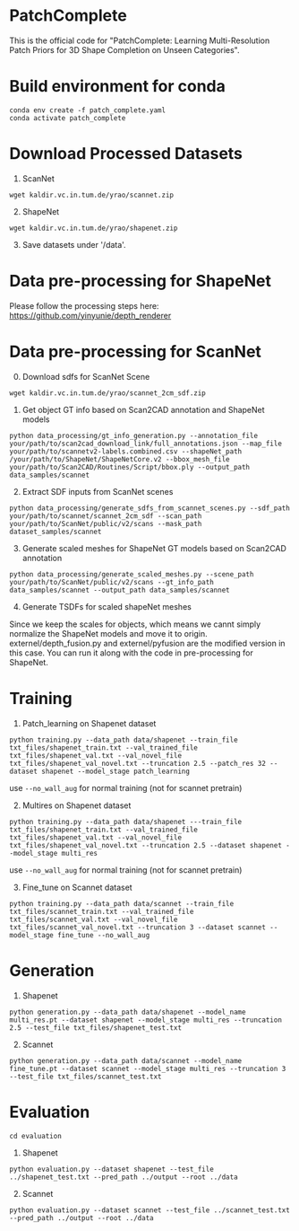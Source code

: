 # PatchComplete
This is the official code for "PatchComplete: Learning Multi-Resolution Patch Priors for 3D Shape Completion on Unseen Categories".

# Build environment for conda
```
conda env create -f patch_complete.yaml
conda activate patch_complete
```

# Download Processed Datasets

1. ScanNet
```
wget kaldir.vc.in.tum.de/yrao/scannet.zip
```

2. ShapeNet 
```
wget kaldir.vc.in.tum.de/yrao/shapenet.zip
```

3. Save datasets under '/data'.


# Data pre-processing for ShapeNet

Please follow the processing steps here: https://github.com/yinyunie/depth_renderer

# Data pre-processing for ScanNet

0. Download sdfs for ScanNet Scene
```
wget kaldir.vc.in.tum.de/yrao/scannet_2cm_sdf.zip
```

1. Get object GT info based on Scan2CAD annotation and ShapeNet models
```
python data_processing/gt_info_generation.py --annotation_file your/path/to/scan2cad_download_link/full_annotations.json --map_file your/path/to/scannetv2-labels.combined.csv --shapeNet_path /your/path/to/ShapeNet/ShapeNetCore.v2 --bbox_mesh_file your/path/to/Scan2CAD/Routines/Script/bbox.ply --output_path data_samples/scannet
```

2. Extract SDF inputs from ScanNet scenes
```
python data_processing/generate_sdfs_from_scannet_scenes.py --sdf_path your/path/to/scannet/scannet_2cm_sdf --scan_path your/path/to/ScanNet/public/v2/scans --mask_path dataset_samples/scannet
``` 

3. Generate scaled meshes for ShapeNet GT models based on Scan2CAD annotation
```
python data_processing/generate_scaled_meshes.py --scene_path your/path/to/ScanNet/public/v2/scans --gt_info_path data_samples/scannet --output_path data_samples/scannet
```

4. Generate TSDFs for scaled shapeNet meshes

Since we keep the scales for objects, which means we cannt simply normalize the ShapeNet models and move it to origin. 
externel/depth_fusion.py and externel/pyfusion are the modified version in this case. You can run it along with the code in pre-processing for ShapeNet.

# Training

1. Patch_learning on Shapenet dataset
```
python training.py --data_path data/shapenet --train_file txt_files/shapenet_train.txt --val_trained_file txt_files/shapenet_val.txt --val_novel_file txt_files/shapenet_val_novel.txt --truncation 2.5 --patch_res 32 --dataset shapenet --model_stage patch_learning
```
use `--no_wall_aug` for normal training (not for scannet pretrain)

2. Multires on Shapenet dataset
```
python training.py --data_path data/shapenet ---train_file txt_files/shapenet_train.txt --val_trained_file txt_files/shapenet_val.txt --val_novel_file txt_files/shapenet_val_novel.txt --truncation 2.5 --dataset shapenet --model_stage multi_res
```
use `--no_wall_aug` for normal training (not for scannet pretrain)

3. Fine_tune on Scannet dataset
```
python training.py --data_path data/scannet --train_file txt_files/scannet_train.txt --val_trained_file txt_files/scannet_val.txt --val_novel_file txt_files/scannet_val_novel.txt --truncation 3 --dataset scannet --model_stage fine_tune --no_wall_aug
```

# Generation

1. Shapenet
```
python generation.py --data_path data/shapenet --model_name multi_res.pt --dataset shapenet --model_stage multi_res --truncation 2.5 --test_file txt_files/shapenet_test.txt
```
2. Scannet
```
python generation.py --data_path data/scannet --model_name fine_tune.pt --dataset scannet --model_stage multi_res --truncation 3 --test_file txt_files/scannet_test.txt
```

# Evaluation
```
cd evaluation
```
1. Shapenet
```
python evaluation.py --dataset shapenet --test_file ../shapenet_test.txt --pred_path ../output --root ../data
```
2. Scannet
```
python evaluation.py --dataset scannet --test_file ../scannet_test.txt --pred_path ../output --root ../data
```
